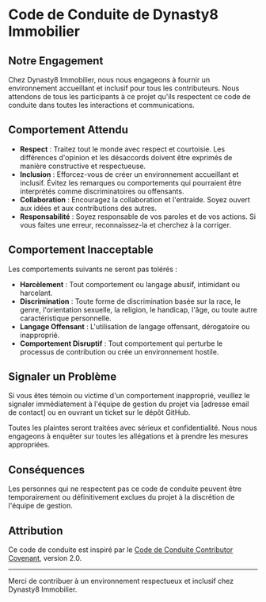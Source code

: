 # Code de Conduite de Dynasty8 Immobilier

## Notre Engagement

Chez Dynasty8 Immobilier, nous nous engageons à fournir un environnement accueillant et inclusif pour tous les contributeurs. Nous attendons de tous les participants à ce projet qu'ils respectent ce code de conduite dans toutes les interactions et communications.

## Comportement Attendu

- **Respect** : Traitez tout le monde avec respect et courtoisie. Les différences d'opinion et les désaccords doivent être exprimés de manière constructive et respectueuse.
- **Inclusion** : Efforcez-vous de créer un environnement accueillant et inclusif. Évitez les remarques ou comportements qui pourraient être interprétés comme discriminatoires ou offensants.
- **Collaboration** : Encouragez la collaboration et l'entraide. Soyez ouvert aux idées et aux contributions des autres.
- **Responsabilité** : Soyez responsable de vos paroles et de vos actions. Si vous faites une erreur, reconnaissez-la et cherchez à la corriger.

## Comportement Inacceptable

Les comportements suivants ne seront pas tolérés :

- **Harcèlement** : Tout comportement ou langage abusif, intimidant ou harcelant.
- **Discrimination** : Toute forme de discrimination basée sur la race, le genre, l'orientation sexuelle, la religion, le handicap, l'âge, ou toute autre caractéristique personnelle.
- **Langage Offensant** : L'utilisation de langage offensant, dérogatoire ou inapproprié.
- **Comportement Disruptif** : Tout comportement qui perturbe le processus de contribution ou crée un environnement hostile.

## Signaler un Problème

Si vous êtes témoin ou victime d'un comportement inapproprié, veuillez le signaler immédiatement à l'équipe de gestion du projet via [adresse email de contact] ou en ouvrant un ticket sur le dépôt GitHub.

Toutes les plaintes seront traitées avec sérieux et confidentialité. Nous nous engageons à enquêter sur toutes les allégations et à prendre les mesures appropriées.

## Conséquences

Les personnes qui ne respectent pas ce code de conduite peuvent être temporairement ou définitivement exclues du projet à la discrétion de l'équipe de gestion.

## Attribution

Ce code de conduite est inspiré par le [Code de Conduite Contributor Covenant](https://www.contributor-covenant.org/), version 2.0.

---

Merci de contribuer à un environnement respectueux et inclusif chez Dynasty8 Immobilier.
